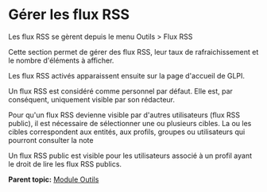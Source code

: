 Gérer les flux RSS
==================

Les flux RSS se gèrent depuis le menu Outils \> Flux RSS

Cette section permet de gérer des flux RSS, leur taux de
rafraichissement et le nombre d'éléments à afficher.

Les flux RSS activés apparaissent ensuite sur la page d'accueil de GLPI.

Un flux RSS est considéré comme personnel par défaut. Elle est, par
conséquent, uniquement visible par son rédacteur.

Pour qu'un flux RSS devienne visible par d'autres utilisateurs (flux RSS
public), il est nécessaire de sélectionner une ou plusieurs cibles. La
ou les cibles correspondent aux entités, aux profils, groupes ou
utilisateurs qui pourront consulter la note

Un flux RSS public est visible pour les utilisateurs associé à un profil
ayant le droit de lire les flux RSS publics.

**Parent topic:** [Module
Outils](../glpi/tool.html "Le module Outils permet aux utilisateurs de gérer les notes, la base de connaissance, les réservations ainsi que de générer des rapports")
